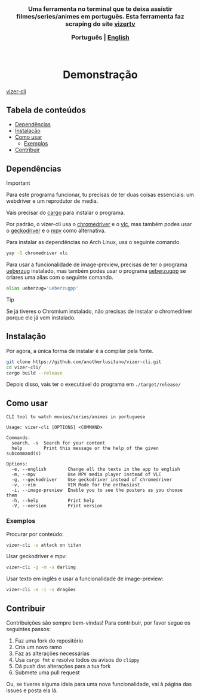 <h3 align="center">
Uma ferramenta no terminal que te deixa assistir filmes/series/animes em português. Esta ferramenta faz scraping do site <a href="https://vizertv.in">vizertv</a>
    <p>
        <b>Português</b> |
        <a href="https://github.com/anotherlusitano/vizer-cli/blob/main/README.md">English</a>
    </p>
</h3>
<br>

<h1 align="center">
 Demonstração
</h1>

[vizer-cli](https://github.com/anotherlusitano/vizer-cli/assets/108989500/9e4d75a4-7f92-4cb2-acf0-73c3f7d7d93d)

## Tabela de conteúdos

- [Dependências](#dependências)
- [Instalação](#instalação)
- [Como usar](#como-usar)
  - [Exemplos](#exemplos)
- [Contribuir](#contribuir)

## Dependências

> [!IMPORTANT]
> Para este programa funcionar, tu precisas de ter duas coisas essenciais: um webdriver e um reprodutor de media.
>
> Vais precisar do [cargo](https://doc.rust-lang.org/cargo/getting-started/installation.html) para instalar o programa.

Por padrão, o vizer-cli usa o [chromedriver](https://developer.chrome.com/docs/chromedriver) e o [vlc](https://www.videolan.org/vlc/), mas também podes usar o [geckodriver](https://github.com/mozilla/geckodriver/releases) e o [mpv](https://mpv.io/) como alternativa.

Para instalar as dependências no Arch Linux, usa o seguinte comando.

```sh
yay -S chromedriver vlc
```

Para usar a funcionalidade de image-preview, precisas de ter o programa [ueberzug](https://github.com/ueber-devel/ueberzug) instalado, mas também podes usar o programa [ueberzugpp](https://github.com/jstkdng/ueberzugpp) se criares uma alias com o seguinte comando.

```sh
alias ueberzug='ueberzugpp'
```

> [!TIP]
> Se já tiveres o Chromium instalado, não precisas de instalar o chromedriver porque ele já vem instalado.

## Instalação

Por agora, a única forma de instalar é a compilar pela fonte.

```sh
git clone https://github.com/anotherlusitano/vizer-cli.git
cd vizer-cli/
cargo build --release
```

Depois disso, vais ter o executável do programa em `./target/release/`

## Como usar

```
CLI tool to watch movies/series/animes in portuguese

Usage: vizer-cli [OPTIONS] <COMMAND>

Commands:
  search, -s  Search for your content
  help        Print this message or the help of the given subcommand(s)

Options:
  -e, --english        Change all the texts in the app to english
  -m, --mpv            Use MPV media player instead of VLC
  -g, --geckodriver    Use geckodriver instead of chromedriver
  -v, --vim            VIM Mode for the enthusiast
  -i, --image-preview  Enable you to see the posters as you choose them
  -h, --help           Print help
  -V, --version        Print version
```

### Exemplos

Procurar por conteúdo:

```sh
vizer-cli -s attack on titan
```

Usar geckodriver e mpv:

```sh
vizer-cli -g -m -s darling
```

Usar texto em inglês e usar a funcionalidade de image-preview:

```sh
vizer-cli -e -i -s dragões
```

## Contribuir

Contribuições são sempre bem-vindas! Para contribuir, por favor segue os seguintes passos:

1. Faz uma fork do repositório
2. Cria um novo ramo
3. Faz as alterações necessárias
4. Usa `cargo fmt` e resolve todos os avisos do `clippy`
5. Dá push das alterações para a tua fork
6. Submete uma pull request

Ou, se tiveres alguma ideia para uma nova funcionalidade, vai à página das issues e posta ela lá.
